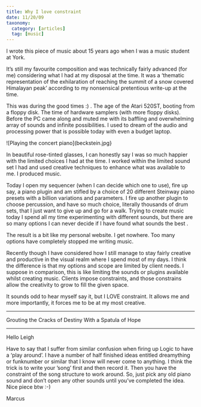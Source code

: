 ```yaml
---
title: Why I love constraint
date: 11/20/09
taxonomy:
  category: [articles]
  tag: [music]	
---
```


I wrote this piece of music about 15 years ago when I was a music student at York.

It’s still my favourite composition and was technically fairly advanced (for me) considering what I had at my disposal at the time. It was a ‘thematic representation of the exhilaration of reaching the summit of a snow covered Himalayan peak’ according to my nonsensical pretentious write-up at the time.

This was during the good times :) .  The age of the Atari 520ST, booting from a floppy disk.  The time of hardware samplers (with more floppy disks).   Before the PC came along and muted me with its baffling and overwhelming array of sounds and infinite possibilities. I used to dream of the audio and processing power that is possible today with even a budget laptop.

![Playing the concert piano](beckstein.jpg}

In beautiful rose-tinted glasses, I can honestly say I was so much happier with the limited choices I had at the time.  I worked within the limited sound set I had and used creative techniques to enhance what was available to me. I produced music.

Today I open my sequencer (when I can decide which one to use), fire up say, a piano plugin and am stifled by a choice of 20 different Steinway piano presets with a billion variations and parameters.  I fire up another plugin to choose percussion, and have so much choice, literally thousands of drum sets, that I just want to give up and go for a walk.  Trying to create music today I spend all my time experimenting with different sounds, but there are so many options I can never decide if I have found what sounds the best .

The result is a bit like my personal website. I get nowhere.  Too many options have completely stopped me writing music.

Recently though I have considered how I still manage to stay fairly creative and productive in the visual realm where I spend most of my days.  I think the difference is that my options and scope are limited by client needs.  I suppose in comparison, this is like limiting the sounds or plugins available whilst creating music.  Clients impose constraints, and those constrains allow the creativity to grow to fill the given space.

It sounds odd to hear myself say it, but I LOVE constraint.  It allows me and more importantly, it forces me to be at my most creative.


---

Grouting the Cracks of Destiny With a Spatula of Hope

---

Hello Leigh

Have to say that I suffer from similar confusion when firing up Logic to have a ‘play around’. I have a number of half finished ideas entitled dreamything or funknumber or similar that I know will never come to anything.
I think the trick is to write your ’song’ first and then record it. Then you have the constraint of the song structure to work around. So, just pick any old piano sound and don’t open any other sounds until you’ve completed the idea.
Nice piece btw :-)

Marcus